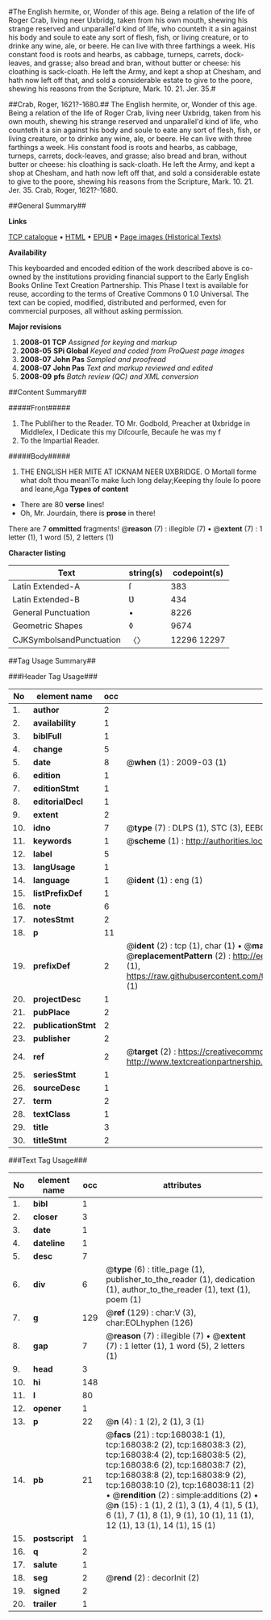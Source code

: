 #The English hermite, or, Wonder of this age. Being a relation of the life of Roger Crab, living neer Uxbridg, taken from his own mouth, shewing his strange reserved and unparallel'd kind of life, who counteth it a sin against his body and soule to eate any sort of flesh, fish, or living creature, or to drinke any wine, ale, or beere. He can live with three farthings a week. His constant food is roots and hearbs, as cabbage, turneps, carrets, dock-leaves, and grasse; also bread and bran, without butter or cheese: his cloathing is sack-cloath. He left the Army, and kept a shop at Chesham, and hath now left off that, and sold a considerable estate to give to the poore, shewing his reasons from the Scripture, Mark. 10. 21. Jer. 35.#

##Crab, Roger, 1621?-1680.##
The English hermite, or, Wonder of this age. Being a relation of the life of Roger Crab, living neer Uxbridg, taken from his own mouth, shewing his strange reserved and unparallel'd kind of life, who counteth it a sin against his body and soule to eate any sort of flesh, fish, or living creature, or to drinke any wine, ale, or beere. He can live with three farthings a week. His constant food is roots and hearbs, as cabbage, turneps, carrets, dock-leaves, and grasse; also bread and bran, without butter or cheese: his cloathing is sack-cloath. He left the Army, and kept a shop at Chesham, and hath now left off that, and sold a considerable estate to give to the poore, shewing his reasons from the Scripture, Mark. 10. 21. Jer. 35.
Crab, Roger, 1621?-1680.

##General Summary##

**Links**

[TCP catalogue](http://www.ota.ox.ac.uk/tcp/)  • 
[HTML](http://tei.it.ox.ac.uk/tcp/Texts-HTML/free/A84/A84015.html)  • 
[EPUB](http://tei.it.ox.ac.uk/tcp/Texts-EPUB/free/A84/A84015.epub) • 
[Page images (Historical Texts)](https://data.historicaltexts.jisc.ac.uk/view?pubId=eebo-99872090e&pageId=eebo-99872090e-168038-1)

**Availability**

This keyboarded and encoded edition of the
	       work described above is co-owned by the institutions
	       providing financial support to the Early English Books
	       Online Text Creation Partnership. This Phase I text is
	       available for reuse, according to the terms of Creative
	       Commons 0 1.0 Universal. The text can be copied,
	       modified, distributed and performed, even for
	       commercial purposes, all without asking permission.

**Major revisions**

1. __2008-01__ __TCP__ *Assigned for keying and markup*
1. __2008-05__ __SPi Global__ *Keyed and coded from ProQuest page images*
1. __2008-07__ __John Pas__ *Sampled and proofread*
1. __2008-07__ __John Pas__ *Text and markup reviewed and edited*
1. __2008-09__ __pfs__ *Batch review (QC) and XML conversion*

##Content Summary##

#####Front#####

1. The Publiſher to the Reader.
TO Mr. Godbold, Preacher at Ʋxbridge in Middleſex, I Dedicate this my Diſcourſe, Becauſe he was my f
1. To the Impartial Reader.

#####Body#####

1. THE ENGLlSH HER MITE AT ICKNAM NEER ƲXBRIDGE.
O Mortall forme what doſt thou mean!To make ſuch long delay;Keeping thy ſoule ſo poore and leane,Aga
**Types of content**

  * There are 80 **verse** lines!
  * Oh, Mr. Jourdain, there is **prose** in there!

There are 7 **ommitted** fragments! 
 @__reason__ (7) : illegible (7)  •  @__extent__ (7) : 1 letter (1), 1 word (5), 2 letters (1)

**Character listing**


|Text|string(s)|codepoint(s)|
|---|---|---|
|Latin Extended-A|ſ|383|
|Latin Extended-B|Ʋ|434|
|General Punctuation|•|8226|
|Geometric Shapes|◊|9674|
|CJKSymbolsandPunctuation|〈〉|12296 12297|

##Tag Usage Summary##

###Header Tag Usage###

|No|element name|occ|attributes|
|---|---|---|---|
|1.|__author__|2||
|2.|__availability__|1||
|3.|__biblFull__|1||
|4.|__change__|5||
|5.|__date__|8| @__when__ (1) : 2009-03 (1)|
|6.|__edition__|1||
|7.|__editionStmt__|1||
|8.|__editorialDecl__|1||
|9.|__extent__|2||
|10.|__idno__|7| @__type__ (7) : DLPS (1), STC (3), EEBO-CITATION (1), PROQUEST (1), VID (1)|
|11.|__keywords__|1| @__scheme__ (1) : http://authorities.loc.gov/ (1)|
|12.|__label__|5||
|13.|__langUsage__|1||
|14.|__language__|1| @__ident__ (1) : eng (1)|
|15.|__listPrefixDef__|1||
|16.|__note__|6||
|17.|__notesStmt__|2||
|18.|__p__|11||
|19.|__prefixDef__|2| @__ident__ (2) : tcp (1), char (1)  •  @__matchPattern__ (2) : ([0-9\-]+):([0-9IVX]+) (1), (.+) (1)  •  @__replacementPattern__ (2) : http://eebo.chadwyck.com/downloadtiff?vid=$1&page=$2 (1), https://raw.githubusercontent.com/textcreationpartnership/Texts/master/tcpchars.xml#$1 (1)|
|20.|__projectDesc__|1||
|21.|__pubPlace__|2||
|22.|__publicationStmt__|2||
|23.|__publisher__|2||
|24.|__ref__|2| @__target__ (2) : https://creativecommons.org/publicdomain/zero/1.0/ (1), http://www.textcreationpartnership.org/docs/. (1)|
|25.|__seriesStmt__|1||
|26.|__sourceDesc__|1||
|27.|__term__|2||
|28.|__textClass__|1||
|29.|__title__|3||
|30.|__titleStmt__|2||


###Text Tag Usage###

|No|element name|occ|attributes|
|---|---|---|---|
|1.|__bibl__|1||
|2.|__closer__|3||
|3.|__date__|1||
|4.|__dateline__|1||
|5.|__desc__|7||
|6.|__div__|6| @__type__ (6) : title_page (1), publisher_to_the_reader (1), dedication (1), author_to_the_reader (1), text (1), poem (1)|
|7.|__g__|129| @__ref__ (129) : char:V (3), char:EOLhyphen (126)|
|8.|__gap__|7| @__reason__ (7) : illegible (7)  •  @__extent__ (7) : 1 letter (1), 1 word (5), 2 letters (1)|
|9.|__head__|3||
|10.|__hi__|148||
|11.|__l__|80||
|12.|__opener__|1||
|13.|__p__|22| @__n__ (4) : 1 (2), 2 (1), 3 (1)|
|14.|__pb__|21| @__facs__ (21) : tcp:168038:1 (1), tcp:168038:2 (2), tcp:168038:3 (2), tcp:168038:4 (2), tcp:168038:5 (2), tcp:168038:6 (2), tcp:168038:7 (2), tcp:168038:8 (2), tcp:168038:9 (2), tcp:168038:10 (2), tcp:168038:11 (2)  •  @__rendition__ (2) : simple:additions (2)  •  @__n__ (15) : 1 (1), 2 (1), 3 (1), 4 (1), 5 (1), 6 (1), 7 (1), 8 (1), 9 (1), 10 (1), 11 (1), 12 (1), 13 (1), 14 (1), 15 (1)|
|15.|__postscript__|1||
|16.|__q__|2||
|17.|__salute__|1||
|18.|__seg__|2| @__rend__ (2) : decorInit (2)|
|19.|__signed__|2||
|20.|__trailer__|1||
